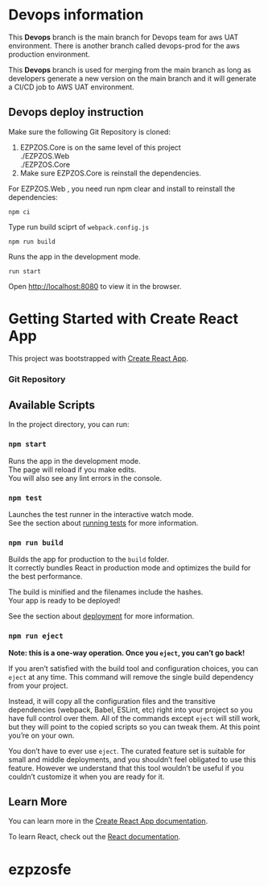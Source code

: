 
# Devops information
This **Devops** branch is the main branch for Devops team for aws UAT environment. There is another branch called devops-prod for the aws production environment. 

This **Devops** branch is used for merging from the main branch as long as developers generate a new version on the main branch and it will generate a CI/CD job to AWS UAT environment. 

## Devops deploy instruction
Make sure the following Git Repository is cloned:

1. EZPZOS.Core is on the same level of this project\
    ./EZPZOS.Web\
    ./EZPZOS.Core
2. Make sure EZPZOS.Core is reinstall the dependencies. 

For EZPZOS.Web , you need run npm clear and install to reinstall the dependencies: 
```console
npm ci 
```

Type run build sciprt of `webpack.config.js`
```
npm run build
```

Runs the app in the development mode. 
```
run start
```
Open [http://localhost:8080](http://localhost:8080) to view it in the browser.

 



# Getting Started with Create React App

This project was bootstrapped with [Create React App](https://github.com/facebook/create-react-app).

### Git Repository



## Available Scripts

In the project directory, you can run:

### `npm start`

Runs the app in the development mode.\
The page will reload if you make edits.\
You will also see any lint errors in the console.

### `npm test`

Launches the test runner in the interactive watch mode.\
See the section about [running tests](https://facebook.github.io/create-react-app/docs/running-tests) for more information.

### `npm run build`

Builds the app for production to the `build` folder.\
It correctly bundles React in production mode and optimizes the build for the best performance.

The build is minified and the filenames include the hashes.\
Your app is ready to be deployed!

See the section about [deployment](https://facebook.github.io/create-react-app/docs/deployment) for more information.

### `npm run eject`

**Note: this is a one-way operation. Once you `eject`, you can’t go back!**

If you aren’t satisfied with the build tool and configuration choices, you can `eject` at any time. This command will remove the single build dependency from your project.

Instead, it will copy all the configuration files and the transitive dependencies (webpack, Babel, ESLint, etc) right into your project so you have full control over them. All of the commands except `eject` will still work, but they will point to the copied scripts so you can tweak them. At this point you’re on your own.

You don’t have to ever use `eject`. The curated feature set is suitable for small and middle deployments, and you shouldn’t feel obligated to use this feature. However we understand that this tool wouldn’t be useful if you couldn’t customize it when you are ready for it.

## Learn More

You can learn more in the [Create React App documentation](https://facebook.github.io/create-react-app/docs/getting-started).

To learn React, check out the [React documentation](https://reactjs.org/).
# ezpzosfe
